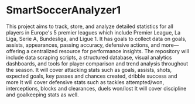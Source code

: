 # SmartSoccerAnalyzer1
This project aims to track, store, and analyze detailed statistics for all players in Europe's 5 premier leagues which include Premier League, La Liga, Serie A, Bundesliga, and Ligue 1. It has goals to collect data on goals, assists, appearances, passing accuracy, defensive actions, and more—offering a centralized resource for performance insights. The repository will include data scraping scripts, a structured database, visual analytics dashboards, and tools for player comparison and trend analysis throughout the season.
It will cover attacking stats such as goals, assists, shots, expected goals, key passes and chances created, dribble success and more
It will cover defensive stats such as tackles attempted/won, interceptions, blocks and clearances, duels won/lost
It will cover discipline and goalkeeping stats as well. 
